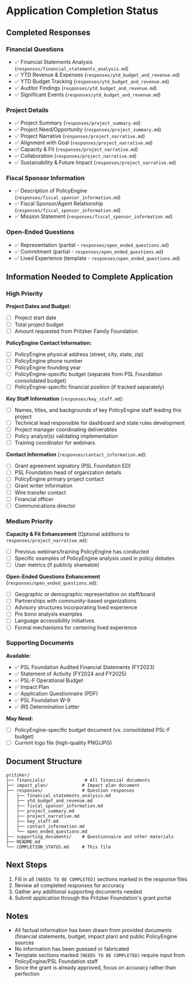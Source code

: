 # Application Completion Status

## Completed Responses

### Financial Questions
- ✅ Financial Statements Analysis (`responses/financial_statements_analysis.md`)
- ✅ YTD Revenue & Expenses (`responses/ytd_budget_and_revenue.md`)
- ✅ YTD Budget Tracking (`responses/ytd_budget_and_revenue.md`)
- ✅ Auditor Findings (`responses/ytd_budget_and_revenue.md`)
- ✅ Significant Events (`responses/ytd_budget_and_revenue.md`)

### Project Details
- ✅ Project Summary (`responses/project_summary.md`)
- ✅ Project Need/Opportunity (`responses/project_summary.md`)
- ✅ Project Narrative (`responses/project_narrative.md`)
- ✅ Alignment with Goal (`responses/project_narrative.md`)
- ✅ Capacity & Fit (`responses/project_narrative.md`)
- ✅ Collaboration (`responses/project_narrative.md`)
- ✅ Sustainability & Future Impact (`responses/project_narrative.md`)

### Fiscal Sponsor Information
- ✅ Description of PolicyEngine (`responses/fiscal_sponsor_information.md`)
- ✅ Fiscal Sponsor/Agent Relationship (`responses/fiscal_sponsor_information.md`)
- ✅ Mission Statement (`responses/fiscal_sponsor_information.md`)

### Open-Ended Questions
- ✅ Representation (partial - `responses/open_ended_questions.md`)
- ✅ Commitment (partial - `responses/open_ended_questions.md`)
- ✅ Lived Experience (template - `responses/open_ended_questions.md`)

## Information Needed to Complete Application

### High Priority

**Project Dates and Budget:**
- [ ] Project start date
- [ ] Total project budget
- [ ] Amount requested from Pritzker Family Foundation

**PolicyEngine Contact Information:**
- [ ] PolicyEngine physical address (street, city, state, zip)
- [ ] PolicyEngine phone number
- [ ] PolicyEngine founding year
- [ ] PolicyEngine-specific budget (separate from PSL Foundation consolidated budget)
- [ ] PolicyEngine-specific financial position (if tracked separately)

**Key Staff Information** (`responses/key_staff.md`):
- [ ] Names, titles, and backgrounds of key PolicyEngine staff leading this project
- [ ] Technical lead responsible for dashboard and state rules development
- [ ] Project manager coordinating deliverables
- [ ] Policy analyst(s) validating implementation
- [ ] Training coordinator for webinars

**Contact Information** (`responses/contact_information.md`):
- [ ] Grant agreement signatory (PSL Foundation ED)
- [ ] PSL Foundation head of organization details
- [ ] PolicyEngine primary project contact
- [ ] Grant writer information
- [ ] Wire transfer contact
- [ ] Financial officer
- [ ] Communications director

### Medium Priority

**Capacity & Fit Enhancement** (Optional additions to `responses/project_narrative.md`):
- [ ] Previous webinars/training PolicyEngine has conducted
- [ ] Specific examples of PolicyEngine analysis used in policy debates
- [ ] User metrics (if publicly shareable)

**Open-Ended Questions Enhancement** (`responses/open_ended_questions.md`):
- [ ] Geographic or demographic representation on staff/board
- [ ] Partnerships with community-based organizations
- [ ] Advisory structures incorporating lived experience
- [ ] Pro bono analysis examples
- [ ] Language accessibility initiatives
- [ ] Formal mechanisms for centering lived experience

### Supporting Documents

**Available:**
- ✅ PSL Foundation Audited Financial Statements (FY2023)
- ✅ Statement of Activity (FY2024 and FY2025)
- ✅ PSL-F Operational Budget
- ✅ Impact Plan
- ✅ Application Questionnaire (PDF)
- ✅ PSL Foundation W-9
- ✅ IRS Determination Letter

**May Need:**
- [ ] PolicyEngine-specific budget document (vs. consolidated PSL-F budget)
- [ ] Current logo file (high-quality PNG/JPG)

## Document Structure

```
pritzker/
├── financials/               # All financial documents
├── impact_plan/             # Impact plan document
├── responses/               # Question responses
│   ├── financial_statements_analysis.md
│   ├── ytd_budget_and_revenue.md
│   ├── fiscal_sponsor_information.md
│   ├── project_summary.md
│   ├── project_narrative.md
│   ├── key_staff.md
│   ├── contact_information.md
│   └── open_ended_questions.md
├── supporting_documents/    # Questionnaire and other materials
├── README.md
└── COMPLETION_STATUS.md     # This file
```

## Next Steps

1. Fill in all `[NEEDS TO BE COMPLETED]` sections marked in the response files
2. Review all completed responses for accuracy
3. Gather any additional supporting documents needed
4. Submit application through the Pritzker Foundation's grant portal

## Notes

- All factual information has been drawn from provided documents (financial statements, budget, impact plan) and public PolicyEngine sources
- No information has been guessed or fabricated
- Template sections marked `[NEEDS TO BE COMPLETED]` require input from PolicyEngine/PSL Foundation staff
- Since the grant is already approved, focus on accuracy rather than perfection
